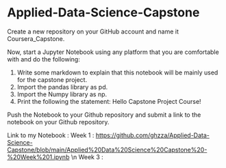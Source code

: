 # Applied-Data-Science-Capstone

Create a new repository on your GitHub account and name it Coursera_Capstone.

Now, start a Jupyter Notebook using any platform that you are comfortable with and do the following:

1. Write some markdown to explain that this notebook will be mainly used for the capstone project.
2. Import the pandas library as pd.
3. Import the Numpy library as np.
4. Print the following the statement: Hello Capstone Project Course!

Push the Notebook to your Github repository and submit a link to the notebook on your Github repository.

Link to my Notebook : 
Week 1 : https://github.com/ghzza/Applied-Data-Science-Capstone/blob/main/Applied%20Data%20Science%20Capstone%20-%20Week%201.ipynb \n
Week 3 : 
